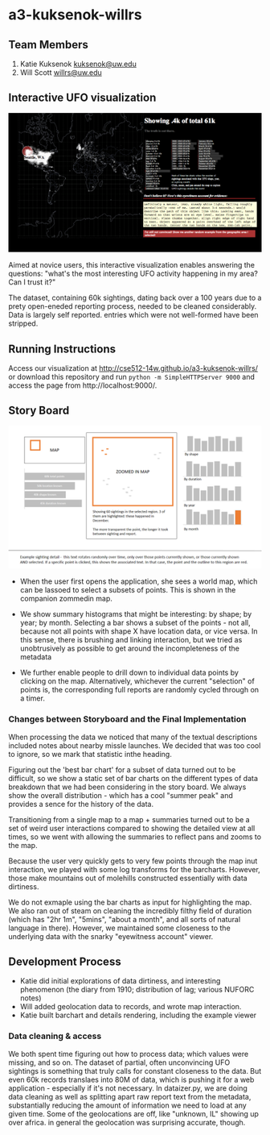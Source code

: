 a3-kuksenok-willrs
===============

## Team Members

1. Katie Kuksenok kuksenok@uw.edu
2. Will Scott willrs@uw.edu

## Interactive UFO visualization

[![Screenshot](rsrcs/screenshot.png)](http://cse512-14w.github.io/a3-kuksenok-willrs/)

Aimed at novice users, this interactive visualization enables answering the questions: "what's the most interesting UFO activity happening in my area? Can I trust it?"

The dataset, containing 60k sightings, dating back over a 100 years due to a prety open-eneded reporting process, needed to be cleaned considerably. Data is largely self reported. entries which were not well-formed have been stripped.

## Running Instructions

Access our visualization at http://cse512-14w.github.io/a3-kuksenok-willrs/ or download this repository and run `python -m SimpleHTTPServer 9000` and access the page from http://localhost:9000/.

## Story Board

![Storyboard](sketch1.png)

- When the user first opens the application, she sees a world map, which can be lassoed to select a subsets of points. This is shown in the companion zommedin map.

- We show summary histograms that might be interesting: by shape; by year; by month. Selecting a bar shows a subset of the points - not all, because not all points with shape X have location data, or vice versa. In this sense, there is brushing and linking interaction, but we tried as unobtrusively as possible to get around the incompleteness of the metadata

- We further enable people to drill down to individual data points by clicking on the map. Alternatively, whichever the current "selection" of points is, the corresponding full reports are randomly cycled through on a timer.

### Changes between Storyboard and the Final Implementation

When processing the data we noticed that many of the textual descriptions included notes about nearby missle launches.  We decided that was too cool to ignore, so we mark that statistic inthe heading.

Figuring out the 'best bar chart' for a subset of data turned out to be difficult, so we show a static set of bar charts on the different types of data breakdown that we had been considering in the story board. We always show the overall distribution - which has a cool "summer peak" and provides a sence for the history of the data.

Transitioning from a single map to a map + summaries turned out to be a set of weird user interactions compared to showing the detailed view at all times, so we went with allowing the summaries to reflect pans and zooms to the map.

Because the user very quickly gets to very few points through the map inut interaction, we played with some log transforms for the barcharts. However, those make mountains out of molehills constructed essentially with data dirtiness.

We do not exmaple using the bar charts as input for highlighting the map. We also ran out of steam on cleaning the incredibly filthy field of duration (which has "2hr 1m", "5mins", "about a month", and all sorts of natural language in there). However, we maintained some closeness to the underlying data with the snarky "eyewitness account" viewer.

## Development Process

- Katie did initial explorations of data dirtiness, and interesting phenomenon (the diary from 1910; distribution of lag; various NUFORC notes)
- Will added geolocation data to records, and wrote map interaction.
- Katie built barchart and details rendering, including the example viewer

### Data cleaning & access

We both spent time figuring out how to process data; which values were missing, and so on. The dataset of partial, often unconvincing UFO sightings is something that truly calls for constant closeness to the data. But even 60k records translaes into 80M of data, which is pushing it for a web application - especially if it's not necessary. In dataizer.py, we are doing data cleaning as well as splitting apart raw report text from the metadata, substantially reducing the amount of information we need to load at any given time. Some of the geolocations are off, like "unknown, IL" showing up over africa. in general the geolocation was surprising accurate, though.

